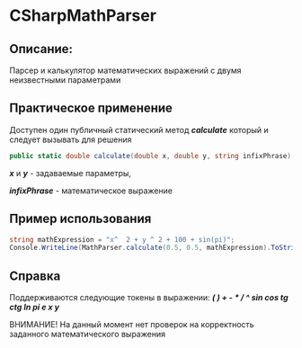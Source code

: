 # CSharpMathParser

## Описание:
Парсер и калькулятор математических выражений с двумя неизвестными параметрами

## Практическое применение

Доступен один публичный статический метод ***calculate*** который и следует вызывать для решения

```C#
public static double calculate(double x, double y, string infixPhrase)
```

***x*** и ***y*** - задаваемые параметры,

***infixPhrase*** - математическое выражение


## Пример использования

```C#
string mathExpression = "x^  2 + y ^ 2 + 100 + sin(pi)";
Console.WriteLine(MathParser.calculate(0.5, 0.5, mathExpression).ToString());
```

## Справка

Поддерживаются следующие токены в выражении:
***( ) + - * / ^ sin cos tg ctg ln pi e x y***

ВНИМАНИЕ! На данный момент нет проверок на корректность заданного математического выражения
